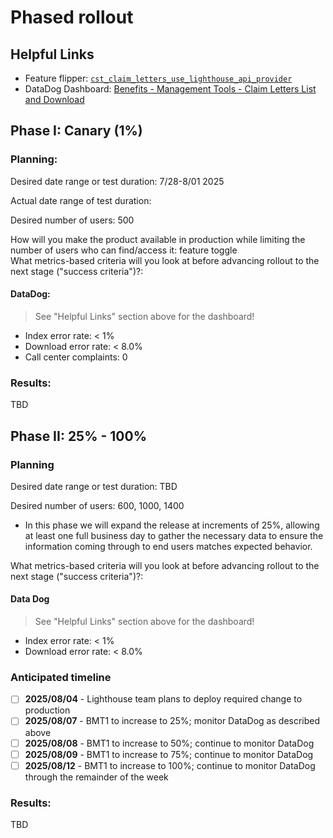 # Phased rollout

## Helpful Links

- Feature flipper: [`cst_claim_letters_use_lighthouse_api_provider`](https://staging-api.va.gov/flipper/features/cst_claim_letters_use_lighthouse_api_provider)
- DataDog Dashboard: [Benefits - Management Tools -  Claim Letters List and Download](https://vagov.ddog-gov.com/dashboard/zs5-erv-7fb?fromUser=false&refresh_mode=sliding&from_ts=1753386276650&to_ts=1753389876650&live=true)

## Phase I: Canary (1%)
### Planning: 
Desired date range or test duration: 7/28-8/01 2025

Actual date range of test duration: 

Desired number of users: 500  

How will you make the product available in production while limiting the number of users who can find/access it: feature toggle  
What metrics-based criteria will you look at before advancing rollout to the next stage ("success criteria")?:  

#### DataDog:

> See "Helpful Links" section above for the dashboard!
     
- Index error rate: < 1%
- Download error rate: < 8.0%
- Call center complaints: 0

### Results:  

TBD

## Phase II: 25% - 100%
### Planning 
Desired date range or test duration: TBD

Desired number of users: 600, 1000, 1400
- In this phase we will expand the release at increments of 25%, allowing at least one full business day to gather the necessary data to ensure the information coming through to end users matches expected behavior.

What metrics-based criteria will you look at before advancing rollout to the next stage ("success criteria")?:  
#### Data Dog

> See "Helpful Links" section above for the dashboard!

- Index error rate: < 1%
- Download error rate: < 8.0%

### Anticipated timeline

- [ ] **2025/08/04** - Lighthouse team plans to deploy required change to production
- [ ] **2025/08/07** - BMT1 to increase to 25%; monitor DataDog as described above
- [ ] **2025/08/08** - BMT1 to increase to 50%; continue to monitor DataDog
- [ ] **2025/08/09** - BMT1 to increase to 75%; continue to monitor DataDog
- [ ] **2025/08/12** - BMT1 to increase to 100%; continue to monitor DataDog through the remainder of the week

### Results:

TBD
